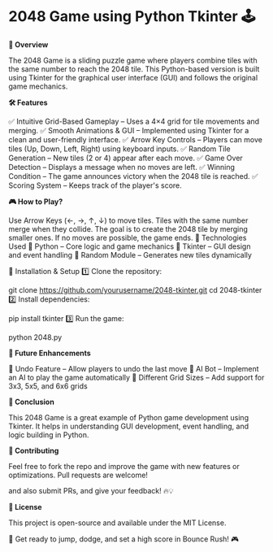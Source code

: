 # 2048 Game using Python Tkinter 🕹️

**📌 Overview**

The 2048 Game is a sliding puzzle game where players combine tiles with the same number to reach the 2048 tile. This Python-based version is built using Tkinter for the graphical user interface (GUI) and follows the original game mechanics.

**🛠 Features**

✅ Intuitive Grid-Based Gameplay – Uses a 4×4 grid for tile movements and merging.
✅ Smooth Animations & GUI – Implemented using Tkinter for a clean and user-friendly interface.
✅ Arrow Key Controls – Players can move tiles (Up, Down, Left, Right) using keyboard inputs.
✅ Random Tile Generation – New tiles (2 or 4) appear after each move.
✅ Game Over Detection – Displays a message when no moves are left.
✅ Winning Condition – The game announces victory when the 2048 tile is reached.
✅ Scoring System – Keeps track of the player's score.

**🎮 How to Play?**

Use Arrow Keys (←, →, ↑, ↓) to move tiles.
Tiles with the same number merge when they collide.
The goal is to create the 2048 tile by merging smaller ones.
If no moves are possible, the game ends.
📌 Technologies Used
🔹 Python – Core logic and game mechanics
🔹 Tkinter – GUI design and event handling
🔹 Random Module – Generates new tiles dynamically

💾 Installation & Setup
1️⃣ Clone the repository:

git clone https://github.com/yourusername/2048-tkinter.git
cd 2048-tkinter
2️⃣ Install dependencies:

pip install tkinter
3️⃣ Run the game:

python 2048.py

**🚀 Future Enhancements**

🔹 Undo Feature – Allow players to undo the last move
🔹 AI Bot – Implement an AI to play the game automatically
🔹 Different Grid Sizes – Add support for 3x3, 5x5, and 6x6 grids

**📌 Conclusion**

This 2048 Game is a great example of Python game development using Tkinter. It helps in understanding GUI development, event handling, and logic building in Python.

**🤝 Contributing**

Feel free to fork the repo and improve the game with new features or optimizations. Pull requests are welcome!

and also submit PRs, and give your feedback! 🔥💡

**📜 License**

This project is open-source and available under the MIT License.

🚀 Get ready to jump, dodge, and set a high score in Bounce Rush! 🎮

